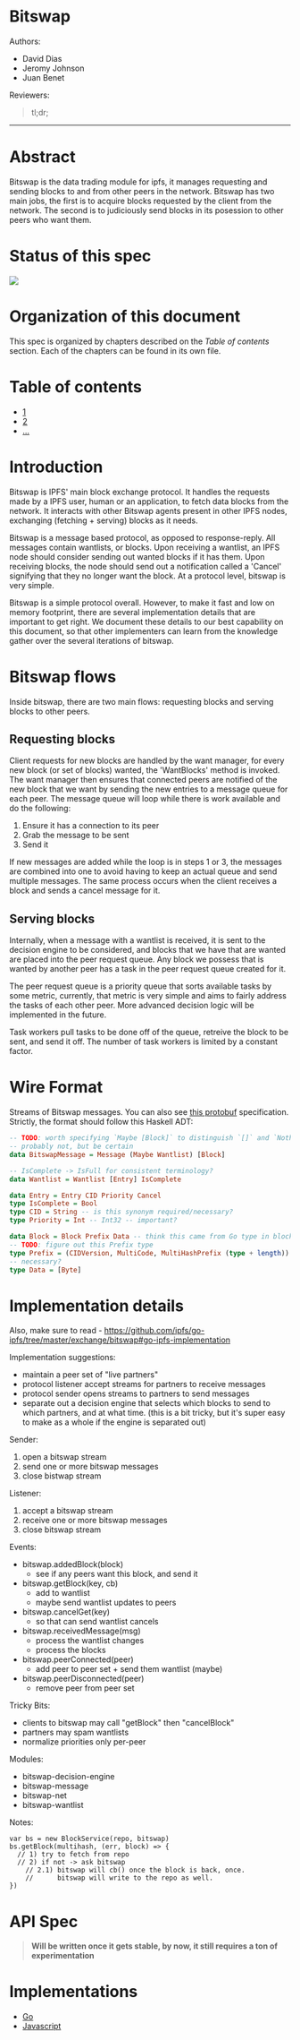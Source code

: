 # Bitswap

Authors:

  - David Dias
  - Jeromy Johnson
  - Juan Benet

Reviewers:

> tl;dr;

-----

# Abstract

Bitswap is the data trading module for ipfs, it manages requesting and sending blocks to and from other peers in the network. Bitswap has two main jobs, the first is to acquire blocks requested by the client from the network. The second is to judiciously send blocks in its posession to other peers who want them.

# Status of this spec

![](https://img.shields.io/badge/status-wip-orange.svg?style=flat-square)

# Organization of this document

This spec is organized by chapters described on the *Table of contents* section. Each of the chapters can be found in its own file.

# Table of contents

  - [1]()
  - [2]()
  - [...]()

# Introduction

Bitswap is IPFS' main block exchange protocol. It handles the requests made by a IPFS user, human or an application, to fetch data blocks from the network. It interacts with other Bitswap agents present in other IPFS nodes, exchanging (fetching + serving) blocks as it needs.

Bitswap is a message based protocol, as opposed to response-reply. All messages contain wantlists, or blocks. Upon receiving a wantlist, an IPFS node should consider sending out wanted blocks if it has them. Upon receiving blocks, the node should send out a notification called a 'Cancel' signifying that they no longer want the block. At a protocol level, bitswap is very simple.

Bitswap is a simple protocol overall. However, to make it fast and low on memory footprint, there are several implementation details that are important to get right. We document these details to our best capability on this document, so that other implementers can learn from the knowledge gather over the several iterations of bitswap.

# Bitswap flows

Inside bitswap, there are two main flows: requesting blocks and serving blocks to other peers.

## Requesting blocks

Client requests for new blocks are handled by the want manager, for every new block (or set of blocks) wanted, the 'WantBlocks' method is invoked. The want manager then ensures that connected peers are notified of the new block that we want by sending the new entries to a message queue for each peer. The message queue will loop while there is work available and do the following:

1.  Ensure it has a connection to its peer
2.  Grab the message to be sent
3.  Send it

If new messages are added while the loop is in steps 1 or 3, the messages are combined into one to avoid having to keep an actual queue and send multiple messages. The same process occurs when the client receives a block and sends a cancel message for it.

## Serving blocks

Internally, when a message with a wantlist is received, it is sent to the decision engine to be considered, and blocks that we have that are wanted are placed into the peer request queue. Any block we possess that is wanted by another peer has a task in the peer request queue created for it.

The peer request queue is a priority queue that sorts available tasks by some metric, currently, that metric is very simple and aims to fairly address the tasks of each other peer. More advanced decision logic will be implemented in the future.

Task workers pull tasks to be done off of the queue, retreive the block to be sent, and send it off. The number of task workers is limited by a constant factor.

# Wire Format

Streams of Bitswap messages. You can also see [this protobuf](https://github.com/ipfs/go-ipfs/blob/master/exchange/bitswap/message/pb/message.proto) specification. Strictly, the format should follow this Haskell ADT:

``` haskell
-- TODO: worth specifying `Maybe [Block]` to distinguish `[]` and `Nothing`?
-- probably not, but be certain
data BitswapMessage = Message (Maybe Wantlist) [Block]

-- IsComplete -> IsFull for consistent terminology?
data Wantlist = Wantlist [Entry] IsComplete

data Entry = Entry CID Priority Cancel
type IsComplete = Bool
type CID = String -- is this synonym required/necessary?
type Priority = Int -- Int32 -- important?

data Block = Block Prefix Data -- think this came from Go type in blocks repo
-- TODO: figure out this Prefix type
type Prefix = (CIDVersion, MultiCode, MultiHashPrefix (type + length))
-- necessary?
type Data = [Byte]
```

# Implementation details

Also, make sure to read - <https://github.com/ipfs/go-ipfs/tree/master/exchange/bitswap#go-ipfs-implementation>

Implementation suggestions:

  - maintain a peer set of "live partners"
  - protocol listener accept streams for partners to receive messages
  - protocol sender opens streams to partners to send messages
  - separate out a decision engine that selects which blocks to send to which partners, and at what time. (this is a bit tricky, but it's super easy to make as a whole if the engine is separated out)

Sender:

1.  open a bitswap stream
2.  send one or more bitswap messages
3.  close bistwap stream

Listener:

1.  accept a bitswap stream
2.  receive one or more bitswap messages
3.  close bitswap stream

Events:

  - bitswap.addedBlock(block)
      - see if any peers want this block, and send it
  - bitswap.getBlock(key, cb)
      - add to wantlist
      - maybe send wantlist updates to peers
  - bitswap.cancelGet(key)
      - so that can send wantlist cancels
  - bitswap.receivedMessage(msg)
      - process the wantlist changes
      - process the blocks
  - bitswap.peerConnected(peer)
      - add peer to peer set + send them wantlist (maybe)
  - bitswap.peerDisconnected(peer)
      - remove peer from peer set

Tricky Bits:

  - clients to bitswap may call "getBlock" then "cancelBlock"
  - partners may spam wantlists
  - normalize priorities only per-peer

Modules:

  - bitswap-decision-engine
  - bitswap-message
  - bitswap-net
  - bitswap-wantlist

Notes:

```
var bs = new BlockService(repo, bitswap)
bs.getBlock(multihash, (err, block) => {
  // 1) try to fetch from repo
  // 2) if not -> ask bitswap
    // 2.1) bitswap will cb() once the block is back, once.
    //      bitswap will write to the repo as well. 
})
```

# API Spec

> **Will be written once it gets stable, by now, it still requires a ton of experimentation**

# Implementations

  - [Go](https://github.com/ipfs/go-ipfs/tree/master/exchange/bitswap)
  - [Javascript](https://github.com/ipfs/js-ipfs-bitswap)

